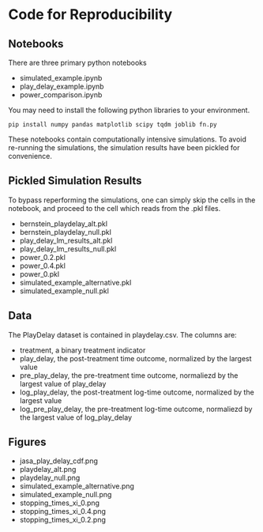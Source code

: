 # Code for Reproducibility

## Notebooks
There are three primary python notebooks

- simulated_example.ipynb
- play_delay_example.ipynb
- power_comparison.ipynb

You may need to install the following python libraries to your environment.
```
pip install numpy pandas matplotlib scipy tqdm joblib fn.py
```

These notebooks contain computationally intensive simulations.
To avoid re-running the simulations, the simulation results have been pickled for convenience.

## Pickled Simulation Results
To bypass reperforming the simulations, one can simply skip the cells in the notebook, and proceed to the cell which reads from the .pkl files.

- bernstein_playdelay_alt.pkl
- bernstein_playdelay_null.pkl
- play_delay_lm_results_alt.pkl
- play_delay_lm_results_null.pkl
- power_0.2.pkl
- power_0.4.pkl
- power_0.pkl
- simulated_example_alternative.pkl
- simulated_example_null.pkl

## Data
The PlayDelay dataset is contained in playdelay.csv.
The columns are:

- treatment, a binary treatment indicator
- play_delay, the post-treatment time outcome, normalized by the largest value
- pre_play_delay, the pre-treatment time outcome, normaliezd by the largest value of play_delay
- log_play_delay, the post-treatment log-time outcome, normalized by the largest value
- log_pre_play_delay, the pre-treatment log-time outcome, normaliezd by the largest value of log_play_delay

## Figures
- jasa_play_delay_cdf.png
- playdelay_alt.png
- playdelay_null.png
- simulated_example_alternative.png
- simulated_example_null.png
- stopping_times_xi_0.png
- stopping_times_xi_0.4.png
- stopping_times_xi_0.2.png



